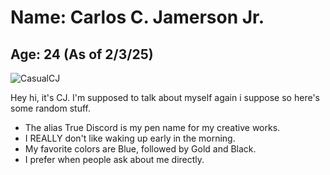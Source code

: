 <html>
    <head>
        <title>About CJ</title>
    </head>
    <body>
        <h1>Name: Carlos C. Jamerson Jr.</h1>
        <h2>Age: 24 (As of 2/3/25)</h2>
        <img src="C:\Users\Student-55\Pictures\CasualCJ.jpg" alt="CasualCJ">
        <p>Hey hi, it's CJ. I'm supposed to talk about myself again i suppose so here's some random stuff.</p>
        <ul>
            <li>The alias True Discord is my pen name for my creative works.</li>
            <li>I REALLY don't like waking up early in the morning.</li>
            <li>My favorite colors are Blue, followed by Gold and Black.</li>
            <li>I prefer when people ask about me directly.</li>
        </ul>
    </body>
</html>